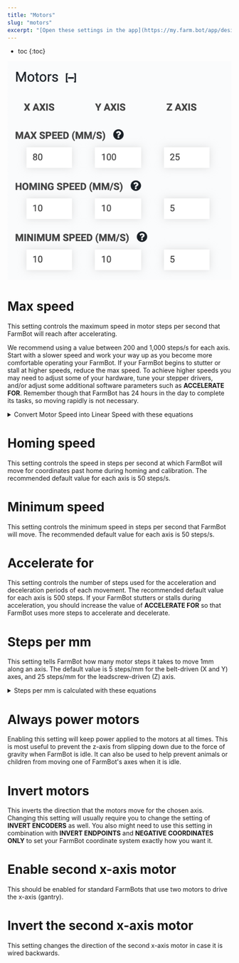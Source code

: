 ```yaml
---
title: "Motors"
slug: "motors"
excerpt: "[Open these settings in the app](https://my.farm.bot/app/designer/settings?highlight=motors)"
---
```


* toc
{:toc}


![Screen Shot 2020-04-22 at 4.58.03 PM.png](Screen_Shot_2020-04-22_at_4.58.03_PM.png)

# Max speed
This setting controls the maximum speed in motor steps per second that FarmBot will reach after accelerating.

We recommend using a value between 200 and 1,000 steps/s for each axis. Start with a slower speed and work your way up as you become more comfortable operating your FarmBot. If your FarmBot begins to stutter or stall at higher speeds, reduce the max speed. To achieve higher speeds you may need to adjust some of your hardware, tune your stepper drivers, and/or adjust some additional software parameters such as **ACCELERATE FOR**. Remember though that FarmBot has 24 hours in the day to complete its tasks, so moving rapidly is not necessary.

<details><summary>Convert Motor Speed into Linear Speed with these equations</summary>

### For belt-driven axes (X and Y)
```
Linear Speed = Motor Speed / Motor Resolution x Microstepping x Pulley Size x Belt Pitch
```

### For leadscrew-driven axes (Z)
```
Linear Speed = Motor Speed / Motor Resolution x Microstepping x Leadscrew Lead
```

### For stock FarmBot kits
  * **Motor Resolution** = 200 steps/revolution
  * **Microstepping** = 1 (full steps)
  * **Pulley Size** = 20 teeth/revolution
  * **Belt Pitch** = 2mm/tooth
  * **Leadscrew Lead** = 8mm/revolution

### Examples

For a Motor Speed of 500 steps/second on the stock belt-driven (X and Y) axes, the equation works out to:
```
Linear Speed (mm/second) = 500 / 200 x 1 x 20 x 2 = 100 mm/s
```

For a Motor Speed of 500 steps/second on the stock leadscrew-driven (Z) axis:
```
Linear Speed (mm/second) = 500 / 200 x 1 x 8 = 20 mm/s
```


</details>

# Homing speed
This setting controls the speed in steps per second at which FarmBot will move for coordinates past home during homing and calibration. The recommended default value for each axis is 50 steps/s.

# Minimum speed
This setting controls the minimum speed in steps per second that FarmBot will move. The recommended default value for each axis is 50 steps/s.

# Accelerate for
This setting controls the number of steps used for the acceleration and deceleration periods of each movement. The recommended default value for each axis is 500 steps. If your FarmBot stutters or stalls during acceleration, you should increase the value of **ACCELERATE FOR** so that FarmBot uses more steps to accelerate and decelerate.

# Steps per mm
This setting tells FarmBot how many motor steps it takes to move 1mm along an axis. The default value is 5 steps/mm for the belt-driven (X and Y) axes, and 25 steps/mm for the leadscrew-driven (Z) axis.

<details><summary>Steps per mm is calculated with these equations</summary>

### For belt-driven axes (X and Y)
```
Steps per mm = Motor Resolution x Microstepping / Pulley Size / Belt Pitch
```

### For leadscrew-driven axes (Z)
```
Linear Distance = Motor Resolution x Microstepping / Leadscrew Lead
```

### For stock FarmBot kits
  * **Motor Resolution** = 200 steps/revolution
  * **Microstepping** = 1 (full steps)
  * **Pulley Size** = 20 teeth/revolution
  * **Belt Pitch** = 2mm/tooth
  * **Leadscrew Lead** = 8mm/revolution

For the stock belt-driven (X and Y) axes, the equation works out to:
```
Steps per mm = 200 x 1 / 20 / 2 = 5 steps/mm
```

For the stock leadscrew-driven (Z) axis:
```
Steps per mm = 200 x 1 / 8 = 25 steps/mm
```


</details>

# Always power motors
Enabling this setting will keep power applied to the motors at all times. This is most useful to prevent the z-axis from slipping down due to the force of gravity when FarmBot is idle. It can also be used to help prevent animals or children from moving one of FarmBot's axes when it is idle.

# Invert motors
This inverts the direction that the motors move for the chosen axis. Changing this setting will usually require you to change the setting of **INVERT ENCODERS** as well. You also might need to use this setting in combination with **INVERT ENDPOINTS** and **NEGATIVE COORDINATES ONLY** to set your FarmBot coordinate system exactly how you want it.

# Enable second x-axis motor
This should be enabled for standard FarmBots that use two motors to drive the x-axis (gantry).

# Invert the second x-axis motor
This setting changes the direction of the second x-axis motor in case it is wired backwards.
